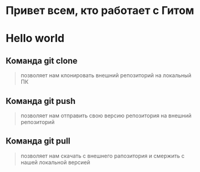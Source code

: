 # Привет всем, кто работает с Гитом
# Hello world
## Команда git clone
> позволяет нам клонировать внешний репозиторий на локальный ПК
## Команда git push
> позволяет нам отправить свою версию репозитория на внешний репозиторий
## Команда git pull
> позволяет нам скачать с внешнего рапозитория и смержить с нашей локальной версией
